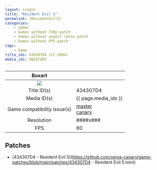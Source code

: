 ```yaml
---
layout: single
title: "Resident Evil 5"
permalink: /ResidentEvil5/
categories:
    - Games
    - Games without 720p patch
    - Games without aspect ratio patch
    - Games without FPS patch
tags:
    - Game
title_ids: 434307D4 (CC-2004)
media_ids: 5B2A79D5
---
```


| Boxart                      |                                                                            |
| :----:                      | :-                                                                         |
| ![](https://download-ssl.xbox.com/content/images/66acd000-77fe-1000-9115-d802434307d4/1033/boxartlg.jpg) |
| Title ID(s)                 | 434307D4                                                                   |
| Media ID(s)                 | {{ page.media_ids }}                                                        |
| Game compatibility issue(s) | [master](https://github.com/xenia-project/game-compatibility/issues/)<br>[canary](https://github.com/xenia-canary/game-compatibility/issues/) |
| Resolution                  | ####x###                                                                   |
| FPS                         | 60                                                                         |

## Patches
* [434307D4 - Resident Evil 5](https://github.com/xenia-canary/game-patches/blob/main/patches/434307D4 - Resident Evil 5.toml)

<!--This page was generated by a script. You can remove this comment once the page is verified to be free of mistakes.-->
